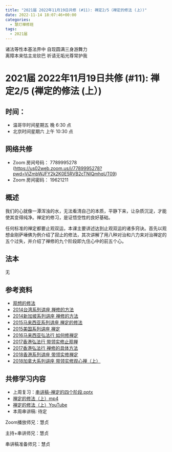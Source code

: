 ```yaml
---
title: "2021届 2022年11月19日共修 (#11): 禅定2/5（禅定的修法 (上）)"
date: 2022-11-14 18:07:46+00:00
categories:
  - 慧灯禅修班
tags:
  - 2021届
---
```

<!--StartFragment-->

诸法等性本基法界中 自现圆满三身游舞力\
离障本来怙主龙钦巴 祈请无垢光尊常护我

# 2021届 2022年11月19日共修 (#11): 禅定2/5 (禅定的修法 (上）)

## 时间：

* 温哥华时间星期五 晚 6:30 点
* 北京时间星期六 上午 10:30 点

## 网络共修

* Zoom 房间号码： 7789995278 (<https://us02web.zoom.us/j/7789995278?pwd=VjZmbWJFY2k2K0E5RVB2cTNIQmhqUT09>)
* Zoom 房间密码： 19621211

## 概述

我们的心就像一潭浑浊的水，无法看清自己的本质，平静下来，让杂质沉淀，才能使其变得纯净。禅定的修习，是证悟空性的良好基础。

<!--StartFragment-->

任何标准的禅定都要止观双运，本课主要讲述达到止观双运的诸多窍诀。首先以观想金刚萨埵佛为例介绍了寂止的修法，其次讲解了用八种对治和六力来对治禅定的五个过失，并介绍了禅修的九个阶段即九住心中的前五个心。

<!--EndFragment-->

## 法本

无

## 参考资料

* [观想的修法](https://fohuifayu.com/index.php/huideng-jiangtang/fofa-jianxiu/fofa-jianxiu-xilie/713-l10035)
* [2014台湾系列讲座 禅修的方法](https://fohuifayu.com/index.php/huideng-jiangtang/huanqiu-xilie/taiwan-diqu/608-l14074)
* [2014新加坡系列讲座 禅修的方法](https://fohuifayu.com/index.php/huideng-jiangtang/huanqiu-xilie/xin-jia-po/588-l14060)
* [2015马来西亚系列讲座 禅定的修法](https://fohuifayu.com/index.php/huideng-jiangtang/huanqiu-xilie/malai-xiya/614-l15005)
* [2015美国系列讲座 禅定](https://fohuifayu.com/index.php/huideng-jiangtang/huanqiu-xilie/mei-guo/1120-l15032)
* [2016马来西亚弘法行 如何修禅定](https://fohuifayu.com/index.php/huideng-jiangtang/huanqiu-xilie/malai-xiya/1098-l16003)
* [2017香港弘法行 带领实修止观禅](https://fohuifayu.com/index.php/huideng-jiangtang/huanqiu-xilie/xianggang-diqu/1814-l17005)
* [2017香港弘法行 禅修的具体方法](https://fohuifayu.com/index.php/huideng-jiangtang/huanqiu-xilie/xianggang-diqu/1815-l17006)
* [2018香港系列讲座 带领实修禅定](https://fohuifayu.com/index.php/huideng-jiangtang/huanqiu-xilie/xianggang-diqu/3566-l18106)
* [2018加拿大系列讲座 带领实修观心禅（上）](https://fohuifayu.com/index.php/huideng-jiangtang/huanqiu-xilie/jia-na-da/3072-l18075)



## **共修学习内容**

* 上周复习：[串讲稿-禅定的四个阶段.pptx](https://www.huidengvan.com/f/up/%E4%B8%B2%E8%AE%B2%E7%A8%BF-%E7%A6%85%E5%AE%9A%E7%9A%84%E5%9B%9B%E4%B8%AA%E9%98%B6%E6%AE%B5.pptx)
* [禅定的修法（上）mp4](https://fohuifayu.com/index.php/huideng-jiangtang/fofa-jianxiu/chan-ding/751-l12018)
* [禅定的修法（上）YouTube](https://www.youtube.com/watch?v=1s5Hp9CkV8M&t=5s)
* 本周串讲稿: [](https://www.huidengvan.com/f/up/%E5%8D%81%E5%9C%86%E6%BB%A1%E4%B9%8B%E5%BE%97%E4%BA%BA%E8%BA%AB%E4%B8%8E%E7%94%9F%E4%B8%AD%E5%9C%9F%E4%B8%B2%E8%AE%B2%E7%A8%BF.pdf)[](https://www.huidengvan.com/f/up/%E5%8D%81%E5%9C%86%E6%BB%A1%E4%B9%8B%E4%BA%94%E6%A0%B9%E5%85%B7%E8%B6%B3%E4%B8%8E%E4%B8%9A%E9%99%85%E4%B8%8D%E9%A2%A0%E5%80%92.pptx)[](https://www.huidengvan.com/f/up/%E4%B8%B2%E8%AE%B2%E7%A8%BF-%E7%A6%85%E5%AE%9A%E7%9A%84%E5%9B%9B%E4%B8%AA%E9%98%B6%E6%AE%B5.pptx)待定



Zoom播放师兄：慧贞

主持+串讲师兄：慧贞

串讲稿准备师兄：慧贞

<!--EndFragment-->